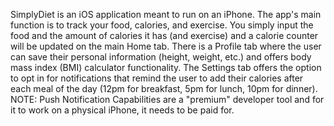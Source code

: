 SimplyDiet is an iOS application meant to run on an iPhone. The app's main function is to track your food, calories, and exercise. You simply input the food and the amount of calories it has (and exercise) and a calorie counter will be updated on the main Home tab. There is a Profile tab where the user can save their personal information (height, weight, etc.) and offers body mass index (BMI) calculator functionality. The Settings tab offers the option to opt in for notifications that remind the user to add their calories after each meal of the day (12pm for breakfast, 5pm for lunch, 10pm for dinner).
NOTE: Push Notification Capabilities are a "premium" developer tool and for it to work on a physical iPhone, it needs to be paid for.
